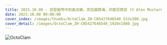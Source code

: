 ```yaml
---
title: 2023.10.08 - 巨型蛤壳中的条纹蛸，苏拉威西海，印度尼西亚 (© Alex Mustard/Minden Pictures)
date: 2023.10.08 00:00:00
cover_index: /images/thumbs/OctoClam_ZH-CN5427646548_533x300.jpg
cover_detail: /images/OctoClam_ZH-CN5427646548_1920x1080.jpg
---
```


![OctoClam](/images/OctoClam_ZH-CN5427646548_1920x1080.jpg)
